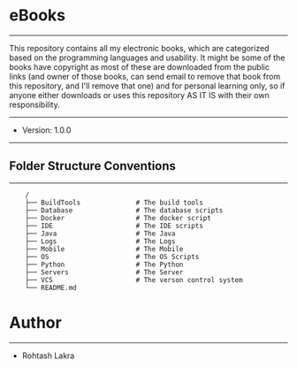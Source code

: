 # eBooks

---
This repository contains all my electronic books, which are categorized based 
on the programming languages and usability. It might be some of the books have 
copyright as most of these are downloaded from the public links (and owner of 
those books, can send email to remove that book from this repository, and I'll 
remove that one) and for personal learning only, so if anyone either downloads 
or uses this repository AS IT IS with their own responsibility.

---

* Version: 1.0.0

---

## Folder Structure Conventions

---

```
    /
    ├── BuildTools              # The build tools
    ├── Database                # The database scripts
    ├── Docker                  # The docker script
    ├── IDE                     # The IDE scripts
    ├── Java                    # The Java
    ├── Logs                    # The Logs
    ├── Mobile                  # The Mobile
    ├── OS                      # The OS Scripts
    ├── Python                  # The Python
    ├── Servers                 # The Server
    ├── VCS                     # The verson control system
    └── README.md
```




# Author

---

- Rohtash Lakra
